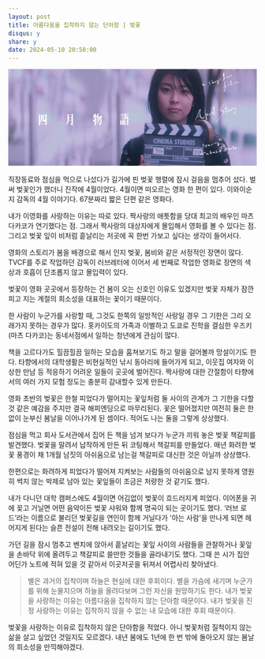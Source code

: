 ```yaml
---
layout: post
title: 아름다움을 집착하지 않는 단아함 | 벚꽃
disqus: y
share: y
date: 2024-05-10 20:50:00
---
```


![4월 이야기](/images/april.jpeg)

직장동료와 점심을 먹으로 나섰다가 길가에 핀 벚꽃 행렬에 잠시 걸음을 멈추어 섰다. 벌써 벚꽃인가 했더니 진작에 4월이었다.  4월이면 떠오르는 영화 한 편이 있다. 이와이순지 감독의 4월 이야기다. 67분짜리 짧은 단편 같은 영화다.



내가 이영화를 사랑하는 이유는 따로 있다. 짝사랑의 애틋함을 당대 최고의 배우인 마츠다카코가 연기했다는 점. 그래서 짝사랑의 대상자에게 몰입해서 영화를 볼 수 있다는 점. 그리고 벚꽃 잎이 비처럼 흩날리는 저곳에 꼭 한번 가보고 싶다는 생각이 들어서다.



영화의 스토리가 봄을 배경으로 해서 인지 벚꽃, 봄비와 같은 서정적인 장면이 많다. TVCF를 주로 작업하던 감독이 러브레터에 이어서 세 번째로 작업한 영화로 장면의 색상과 호흡이 단조롭지 않고 몰입력이 있다.



벚꽃이 영화 곳곳에서 등장하는 건 봄이 오는 신호인 이유도 있겠지만 벚꽃 자체가 잠깐 피고 지는 계절의 희소성을 대표하는 꽃이기 때문이다.

한 사람이 누군가를 사랑할 때, 그것도 한쪽의 일방적인 사랑일 경우 그 기한은 그리 오래가지 못하는 경우가 많다. 홋카이도의 가족과 이별하고 도쿄로 진학을 결심한 우즈키(마츠 다카코)는 동네서점에서 일하는 청년에게 관심이 많다.



책을 고르다가도 힐끔힐끔 일하는 모습을 훔쳐보기도 하고 말을 걸어볼까 망설이기도 한다. 타향에서의 대학생활은 비현실적인 낚시 동아리에 들어가게 되고, 이웃집 여자와 이상한 만남 등 적응하기 어려운 일들이 곳곳에 벌어진다. 짝사랑에 대한 간절함이 타향에서의 여러 가지 모험 정도는 충분히 감내할수 있게 만든다.



영화 초반의 벚꽃은 한철 피었다가 떨어지는 꽃잎처럼 둘 사이의 관계가 그 기한을 다할 것 같은 예감을 주지만 결국 해피엔딩으로 마무리된다. 꽃은 떨어졌지만 여전히 둘은 한없이 눈부신 봄날을 이어나가게 된 셈이다. 적어도 나는 둘을 그렇게 상상했다.



점심을 먹고 회사 도서관에서 집어 든 책을 넘겨 보다가 누군가 끼워 놓은 벚꽃 책갈피를 발견했다. 벚꽃을 말려서 납작하게 만든 뒤 코팅해서 책갈피를 만들었다. 매년 화려한 벚꽃 풍경이 채 1개월 남짓의 아쉬움으로 남는걸 책갈피로 대신한 것은 아닐까 상상했다.



한편으로는 화려하게 피었다가 떨어져 지켜보는 사람들의 아쉬움으로 남지 못하게 영원히 썩지 않는 박제로 남아 있는 꽃잎들이 조금은 처량한 것 같기도 했다.



내가 다니던 대학 캠퍼스에도 4월이면 어김없이 벚꽃이 흐드러지게 피었다. 이어폰을 귀에 꽂고 거닐면 어떤 음악이든 벚꽃 샤워와 함께 명곡이 되는 곳이기도 했다. ‘러브 로드’라는 이름으로 불리던 벚꽃길을 연인이 함께 거닐다가 '아는 사람'을 만나게 되면 헤어지게 된다는 슬픈 전설이 전해 내려오는 길이기도 했다.



가던 길을 잠시 멈추고 벤치에 앉아서 흩날리는 꽃잎 사이의 사람들을 관찰하거나 꽃잎을 손바닥 위에 올려두고 책갈피로 쓸만한 것들을 골라내기도 했다. 그때 쓴 시가 집안 어딘가 노트에 적혀 있을 것 같아서 이곳저곳을 뒤져서 어렵사리 찾아냈다.





>별은 과거의 집착이며
>하늘은 현실에 대한 후회이다.
>별을 가슴에 새기며
>누군가를 위해 눈물지으며
>하늘을 올려다보며
>그런 자신을 원망하기도 한다.
>내가 벚꽃을 사랑하는 이유는
>아름다움을 집착하지 않는
>단아함 때문이다.
>내가 벚꽃을 진정 사랑하는 이유는
>집착하지 않을 수 없는
>내 모습에 대한 후회 때문이다.



벚꽃을 사랑하는 이유로 집착하지 않은 단아함을 적었다. 아니 벚꽃처럼 질척이지 않는 삶을 살고 싶었던 것일지도 모르겠다. 내년 봄에도 1년에 한 번 밖에 돌아오지 않는 봄날의 희소성을 만끽해야겠다.

